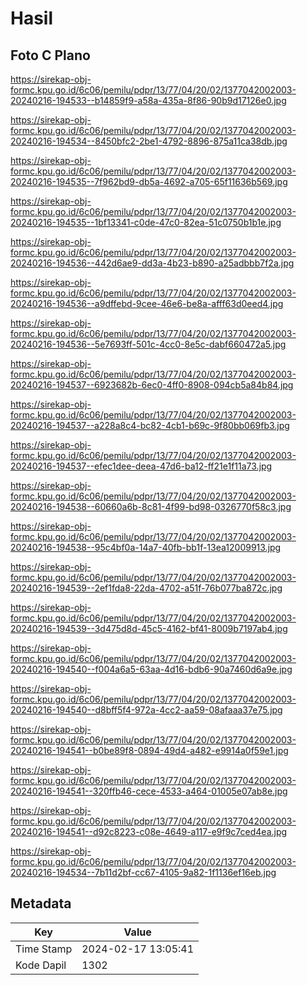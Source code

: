 # Hasil

## Foto C Plano

https://sirekap-obj-formc.kpu.go.id/6c06/pemilu/pdpr/13/77/04/20/02/1377042002003-20240216-194533--b14859f9-a58a-435a-8f86-90b9d17126e0.jpg

https://sirekap-obj-formc.kpu.go.id/6c06/pemilu/pdpr/13/77/04/20/02/1377042002003-20240216-194534--8450bfc2-2be1-4792-8896-875a11ca38db.jpg

https://sirekap-obj-formc.kpu.go.id/6c06/pemilu/pdpr/13/77/04/20/02/1377042002003-20240216-194535--7f962bd9-db5a-4692-a705-65f11636b569.jpg

https://sirekap-obj-formc.kpu.go.id/6c06/pemilu/pdpr/13/77/04/20/02/1377042002003-20240216-194535--1bf13341-c0de-47c0-82ea-51c0750b1b1e.jpg

https://sirekap-obj-formc.kpu.go.id/6c06/pemilu/pdpr/13/77/04/20/02/1377042002003-20240216-194536--442d6ae9-dd3a-4b23-b890-a25adbbb7f2a.jpg

https://sirekap-obj-formc.kpu.go.id/6c06/pemilu/pdpr/13/77/04/20/02/1377042002003-20240216-194536--a9dffebd-9cee-46e6-be8a-afff63d0eed4.jpg

https://sirekap-obj-formc.kpu.go.id/6c06/pemilu/pdpr/13/77/04/20/02/1377042002003-20240216-194536--5e7693ff-501c-4cc0-8e5c-dabf660472a5.jpg

https://sirekap-obj-formc.kpu.go.id/6c06/pemilu/pdpr/13/77/04/20/02/1377042002003-20240216-194537--6923682b-6ec0-4ff0-8908-094cb5a84b84.jpg

https://sirekap-obj-formc.kpu.go.id/6c06/pemilu/pdpr/13/77/04/20/02/1377042002003-20240216-194537--a228a8c4-bc82-4cb1-b69c-9f80bb069fb3.jpg

https://sirekap-obj-formc.kpu.go.id/6c06/pemilu/pdpr/13/77/04/20/02/1377042002003-20240216-194537--efec1dee-deea-47d6-ba12-ff21e1f11a73.jpg

https://sirekap-obj-formc.kpu.go.id/6c06/pemilu/pdpr/13/77/04/20/02/1377042002003-20240216-194538--60660a6b-8c81-4f99-bd98-0326770f58c3.jpg

https://sirekap-obj-formc.kpu.go.id/6c06/pemilu/pdpr/13/77/04/20/02/1377042002003-20240216-194538--95c4bf0a-14a7-40fb-bb1f-13ea12009913.jpg

https://sirekap-obj-formc.kpu.go.id/6c06/pemilu/pdpr/13/77/04/20/02/1377042002003-20240216-194539--2ef1fda8-22da-4702-a51f-76b077ba872c.jpg

https://sirekap-obj-formc.kpu.go.id/6c06/pemilu/pdpr/13/77/04/20/02/1377042002003-20240216-194539--3d475d8d-45c5-4162-bf41-8009b7197ab4.jpg

https://sirekap-obj-formc.kpu.go.id/6c06/pemilu/pdpr/13/77/04/20/02/1377042002003-20240216-194540--f004a6a5-63aa-4d16-bdb6-90a7460d6a9e.jpg

https://sirekap-obj-formc.kpu.go.id/6c06/pemilu/pdpr/13/77/04/20/02/1377042002003-20240216-194540--d8bff5f4-972a-4cc2-aa59-08afaaa37e75.jpg

https://sirekap-obj-formc.kpu.go.id/6c06/pemilu/pdpr/13/77/04/20/02/1377042002003-20240216-194541--b0be89f8-0894-49d4-a482-e9914a0f59e1.jpg

https://sirekap-obj-formc.kpu.go.id/6c06/pemilu/pdpr/13/77/04/20/02/1377042002003-20240216-194541--320ffb46-cece-4533-a464-01005e07ab8e.jpg

https://sirekap-obj-formc.kpu.go.id/6c06/pemilu/pdpr/13/77/04/20/02/1377042002003-20240216-194541--d92c8223-c08e-4649-a117-e9f9c7ced4ea.jpg

https://sirekap-obj-formc.kpu.go.id/6c06/pemilu/pdpr/13/77/04/20/02/1377042002003-20240216-194534--7b11d2bf-cc67-4105-9a82-1f1136ef16eb.jpg


## Metadata

| Key        | Value               |
| ---------- | ------------------- |
| Time Stamp | 2024-02-17 13:05:41 |
| Kode Dapil | 1302                |



